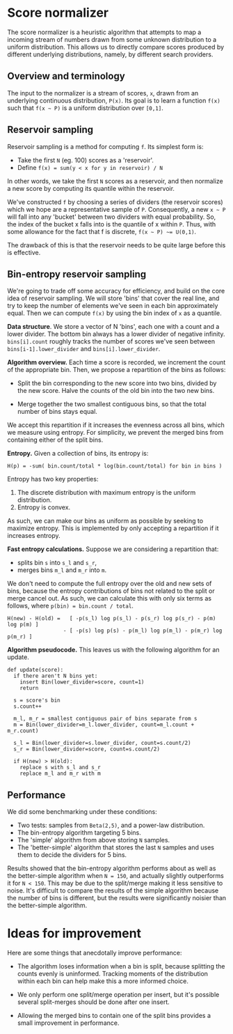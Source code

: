 # Score normalizer

The score normalizer is a heuristic algorithm that attempts to map a incoming
stream of numbers drawn from some unknown distribution to a uniform
distribution. This allows us to directly compare scores produced by different
underlying distributions, namely, by different search providers.

## Overview and terminology

The input to the normalizer is a stream of scores, `x`, drawn from an
underlying continuous distribution, `P(x)`. Its goal is to learn a function
`f(x)` such that `f(x ~ P)` is a uniform distribution over `[0,1]`.

## Reservoir sampling

Reservoir sampling is a method for computing `f`. Its simplest form is:

- Take the first `N` (eg. 100) scores as a 'reservoir'.
- Define `f(x) = sum(y < x for y in reservoir) / N`

In other words, we take the first `N` scores as a reservoir, and then
normalize a new score by computing its quantile within the reservoir.

We've constructed `f` by choosing a series of dividers (the reservoir scores)
which we hope are a representative sample of `P`. Consequently, a new `x ~ P`
will fall into any 'bucket' between two dividers with equal probability. So,
the index of the bucket x falls into is the quantile of x within `P`. Thus,
with some allowance for the fact that f is discrete, `f(x ~ P) ~= U(0,1)`.

The drawback of this is that the reservoir needs to be quite large before
this is effective.

## Bin-entropy reservoir sampling

We're going to trade off some accuracy for efficiency, and build on the core
idea of reservoir sampling. We will store 'bins' that cover the real line, and
try to keep the number of elements we've seen in each bin approximately equal.
Then we can compute `f(x)` by using the bin index of `x` as a quantile.

__Data structure__. We store a vector of N 'bins', each one with a count and
a lower divider. The bottom bin always has a lower divider of negative
infinity. `bins[i].count` roughly tracks the number of scores we've seen
between `bins[i-1].lower_divider` and `bins[i].lower_divider`.

__Algorithm overview.__ Each time a score is recorded, we increment the count
of the appropriate bin. Then, we propose a repartition of the bins as follows:

- Split the bin corresponding to the new score into two bins, divided by the
  new score. Halve the counts of the old bin into the two new bins.

- Merge together the two smallest contiguous bins, so that the total number of
  bins stays equal.

We accept this repartition if it increases the evenness across all bins, which
we measure using entropy. For simplicity, we prevent the merged bins from
containing either of the split bins.

__Entropy.__ Given a collection of bins, its entropy is:

```
H(p) = -sum( bin.count/total * log(bin.count/total) for bin in bins )
```

Entropy has two key properties:
1. The discrete distribution with maximum entropy is the uniform distribution.
2. Entropy is convex.

As such, we can make our bins as uniform as possible by seeking to maximize
entropy. This is implemented by only accepting a repartition if it increases
entropy.

__Fast entropy calculations.__ Suppose we are considering a repartition that:
 - splits bin `s` into `s_l` and `s_r`,
 - merges bins `m_l` and `m_r` into `m`.

We don't need to compute the full entropy over the old and new sets of bins,
because the entropy contributions of bins not related to the split or merge
cancel out. As such, we can calculate this with only six terms as follows,
where `p(bin) = bin.count / total`.

```
H(new) - H(old) =   [ -p(s_l) log p(s_l) - p(s_r) log p(s_r) - p(m) log p(m) ]
                  - [ -p(s) log p(s) - p(m_l) log p(m_l) - p(m_r) log p(m_r) ]
```

__Algorithm pseudocode.__ This leaves us with the following algorithm for
an update.

```
def update(score):
  if there aren't N bins yet:
    insert Bin(lower_divider=score, count=1)
    return

  s = score's bin
  s.count++

  m_l, m_r = smallest contiguous pair of bins separate from s
  m = Bin(lower_divider=m_l.lower_divider, count=m_l.count + m_r.count)

  s_l = Bin(lower_divider=s.lower_divider, count=s.count/2)
  s_r = Bin(lower_divider=score, count=s.count/2)

  if H(new) > H(old):
    replace s with s_l and s_r
    replace m_l and m_r with m
```

## Performance

We did some benchmarking under these conditions:
 - Two tests: samples from `Beta(2,5)`, and a power-law distribution.
 - The bin-entropy algorithm targeting 5 bins.
 - The 'simple' algorithm from above storing `N` samples.
 - The 'better-simple' algorithm that stores the last `N` samples and uses
   them to decide the dividers for 5 bins.

Results showed that the bin-entropy algorithm performs about as well as the
better-simple algorithm when `N = 150`, and actually slightly outperforms it for
`N < 150`. This may be due to the split/merge making it less sensitive to noise.
It's difficult to compare the results of the simple algorithm because the number
of bins is different, but the results were significantly noisier than the
better-simple algorithm.

# Ideas for improvement

Here are some things that anecdotally improve performance:

 - The algorithm loses information when a bin is split, because splitting the
   counts evenly is uninformed. Tracking moments of the distribution within
   each bin can help make this a more informed choice.

 - We only perform one split/merge operation per insert, but it's possible
   several split-merges should be done after one insert.

 - Allowing the merged bins to contain one of the split bins provides a small
   improvement in performance.
